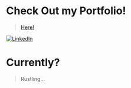 # Check Out my Portfolio!
> [Here!](https://eorev-portfolio-3.vercel.app/)

[![LinkedIn](https://img.shields.io/badge/LinkedIn-%230077B5.svg?logo=linkedin&logoColor=white)](https://linkedin.com/in/https://www.linkedin.com/in/ethan-orevillo) 

# Currently?
> Rustling...
